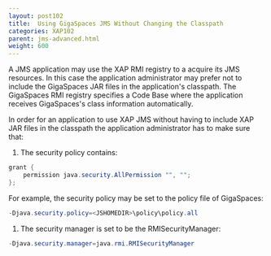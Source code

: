 ```yaml
---
layout: post102
title:  Using GigaSpaces JMS Without Changing the Classpath
categories: XAP102
parent: jms-advanced.html
weight: 600
---
```




A JMS application may use the XAP RMI registry to a acquire its JMS resources. In this case the application administrator may prefer not to include the GigaSpaces JAR files in the application's classpath. The GigaSpaces RMI registry specifies a Code Base where the application receives GigaSpaces's class information automatically.

In order for an application to use XAP JMS without having to include XAP JAR files in the classpath the application administrator has to make sure that:

1. The security policy contains:

```java
grant {
    permission java.security.AllPermission "", "";
};
```

For example, the security policy may be set to the policy file of GigaSpaces:

```java
-Djava.security.policy=<JSHOMEDIR>\policy\policy.all
```

1. The security manager is set to be the RMISecurityManager:

```java
-Djava.security.manager=java.rmi.RMISecurityManager
```
